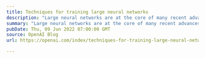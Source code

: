 ```yaml
---
title: Techniques for training large neural networks
description: "Large neural networks are at the core of many recent advances in AI, but training them is a difficult engineering and research challenge which requires orchestrating a cluster of GPUs to perform a single synchronized calculation."
summary: "Large neural networks are at the core of many recent advances in AI, but training them is a difficult engineering and research challenge which requires orchestrating a cluster of GPUs to perform a single synchronized calculation."
pubDate: Thu, 09 Jun 2022 07:00:00 GMT
source: OpenAI Blog
url: https://openai.com/index/techniques-for-training-large-neural-networks

---
```


